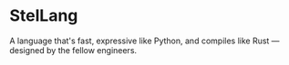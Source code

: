 # StelLang
A language that's fast, expressive like Python, and compiles like Rust — designed by the fellow engineers.
